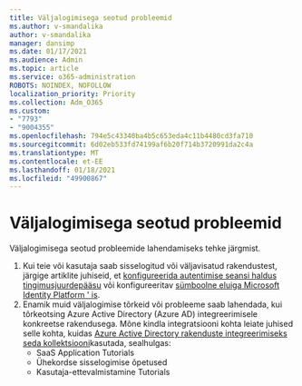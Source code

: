 ```yaml
---
title: Väljalogimisega seotud probleemid
ms.author: v-smandalika
author: v-smandalika
manager: dansimp
ms.date: 01/17/2021
ms.audience: Admin
ms.topic: article
ms.service: o365-administration
ROBOTS: NOINDEX, NOFOLLOW
localization_priority: Priority
ms.collection: Adm_O365
ms.custom:
- "7793"
- "9004355"
ms.openlocfilehash: 794e5c43340ba4b5c653eda4c11b4480cd3fa710
ms.sourcegitcommit: 6d02eb533fd74199af6b20f714b3720991da2c4a
ms.translationtype: MT
ms.contentlocale: et-EE
ms.lasthandoff: 01/18/2021
ms.locfileid: "49900867"
---
```

# <a name="sign-out-issues"></a>Väljalogimisega seotud probleemid

Väljalogimisega seotud probleemide lahendamiseks tehke järgmist.

1. Kui teie või kasutaja saab sisselogitud või väljavisatud rakendustest, järgige artiklite juhiseid, et [konfigureerida autentimise seansi haldus tingimusjuurdepääsu](https://docs.microsoft.com/azure/active-directory/conditional-access/howto-conditional-access-session-lifetime) või konfigureeritav [sümboolne eluiga Microsoft Identity Platform ' is](https://docs.microsoft.com/azure/active-directory/develop/active-directory-configurable-token-lifetimes).
2. Enamik muid väljalogimise tõrkeid või probleeme saab lahendada, kui tõrkeotsing Azure Active Directory (Azure AD) integreerimisele konkreetse rakendusega. Mõne kindla integratsiooni kohta leiate juhised selle kohta, kuidas [Azure Active Directory rakenduste integreerimiseks seda kollektsiooni](https://docs.microsoft.com/azure/active-directory/saas-apps/tutorial-list)kasutada, sealhulgas:
    - SaaS Application Tutorials
    - Ühekordse sisselogimise õpetused
    - Kasutaja-ettevalmistamine Tutorials
